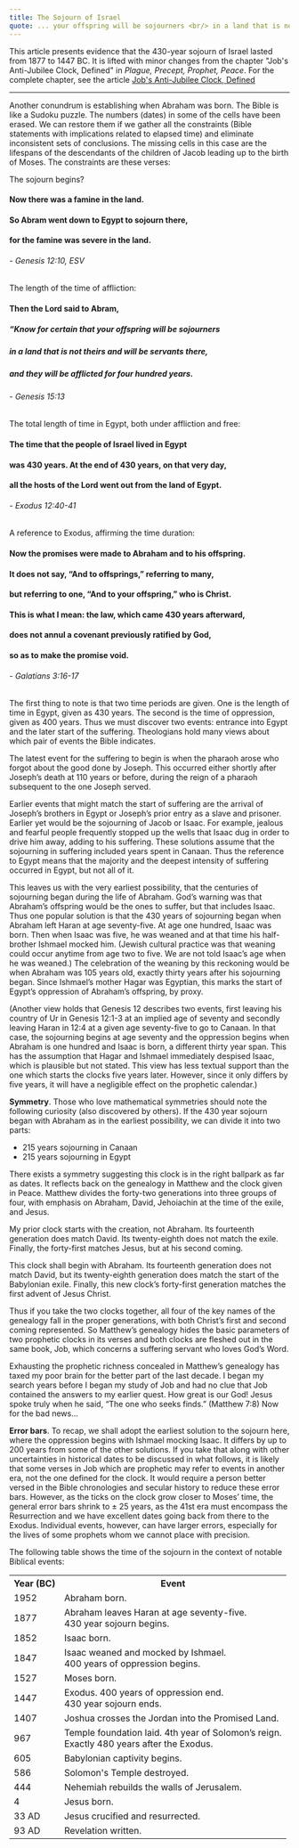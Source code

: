 ```yaml
---
title: The Sojourn of Israel
quote: ... your offspring will be sojourners <br/> in a land that is not theirs... servants ... <br/> afflicted for four hundred years. <br/> - Genesis 15:13
---
```


This article presents evidence that the 430-year sojourn of Israel lasted
from 1877 to 1447 BC. It is lifted with minor changes from the chapter
"Job's Anti-Jubilee Clock, Defined" in *Plague, Precept, Prophet, Peace*. 
For the complete chapter, see the article 
[Job's Anti-Jubilee Clock, Defined](./job-s-anti-jubilee-clock-defined.html)

<hr/>

Another conundrum is establishing when Abraham was born. The Bible is like a Sudoku puzzle. 
The numbers (dates) in some of the cells have been erased. We can restore them if we gather 
all the constraints (Bible statements with implications related to elapsed time) and eliminate 
inconsistent sets of conclusions. The missing cells in this case are the lifespans of the 
descendants of the children of Jacob leading up to the birth of Moses. 
The constraints are these verses:

The sojourn begins?

#### Now there was a famine in the land. 
#### So Abram went down to Egypt to sojourn there, 
#### for the famine was severe in the land.
###### - Genesis 12:10, ESV

The length of the time of affliction:

#### Then the Lord said to Abram, 
##### “Know for certain that your offspring will be sojourners 
##### in a land that is not theirs and will be servants there, 
##### and they will be afflicted for four hundred years.
###### - Genesis 15:13

The total length of time in Egypt, both under affliction and free:

#### The time that the people of Israel lived in Egypt 
#### was 430 years. At the end of 430 years, on that very day, 
#### all the hosts of the Lord went out from the land of Egypt.
###### - Exodus 12:40-41

A reference to Exodus, affirming the time duration:

#### Now the promises were made to Abraham and to his offspring. 
#### It does not say, “And to offsprings,” referring to many, 
#### but referring to one, “And to your offspring,” who is Christ. 
#### This is what I mean: the law, which came 430 years afterward, 
#### does not annul a covenant previously ratified by God, 
#### so as to make the promise void.
###### - Galatians 3:16-17

The first thing to note is that two time periods are given. One is the length of time in
Egypt, given as 430 years. The second is the time of oppression, given as 400 years. Thus
we must discover two events: entrance into Egypt and the later start of the suffering.
Theologians hold many views about which pair of events the Bible indicates.

The latest event for the suffering to begin is when the pharaoh arose who forgot about
the good done by Joseph. This occurred either shortly after Joseph’s death at 110 years or
before, during the reign of a pharaoh subsequent to the one Joseph served.

Earlier events that might match the start of suffering are the arrival of Joseph’s brothers
in Egypt or Joseph’s prior entry as a slave and prisoner. Earlier yet would be the sojourning
of Jacob or Isaac. For example, jealous and fearful people frequently stopped up the wells
that Isaac dug in order to drive him away, adding to his suffering. These solutions assume
that the sojourning in suffering included years spent in Canaan. Thus the reference to
Egypt means that the majority and the deepest intensity of suffering occurred in Egypt,
but not all of it.

This leaves us with the very earliest possibility, that the centuries of sojourning began
during the life of Abraham. God’s warning was that Abraham’s offspring would be the
ones to suffer, but that includes Isaac. Thus one popular solution is that the 430 years of
sojourning began when Abraham left Haran at age seventy-five. At age one hundred, Isaac
was born. Then when Isaac was five, he was weaned and at that time his half-brother
Ishmael mocked him. (Jewish cultural practice was that weaning could occur anytime
from age two to five. We are not told Isaac’s age when he was weaned.) The celebration of
the weaning by this reckoning would be when Abraham was 105 years old, exactly thirty
years after his sojourning began. Since Ishmael’s mother Hagar was Egyptian, this marks
the start of Egypt’s oppression of Abraham’s offspring, by proxy.

(Another view holds that Genesis 12 describes two events, first leaving his country of Ur
in Genesis 12:1-3 at an implied age of seventy and secondly leaving Haran in 12:4 at a
given age seventy-five to go to Canaan. In that case, the sojourning begins at age seventy
and the oppression begins when Abraham is one hundred and Isaac is born, a different
thirty year span. This has the assumption that Hagar and Ishmael immediately despised
Isaac, which is plausible but not stated. This view has less textual support than the one
which starts the clocks five years later. However, since it only differs by five years, it will
have a negligible effect on the prophetic calendar.)

**Symmetry**. Those who love mathematical symmetries should note the following
curiosity (also discovered by others). If the 430 year sojourn began with Abraham as in the
earliest possibility, we can divide it into two parts:

  - 215 years sojourning in Canaan
  - 215 years sojourning in Egypt

There exists a symmetry suggesting this clock is in the right ballpark as far as dates. It
reflects back on the genealogy in Matthew and the clock given in Peace. Matthew divides
the forty-two generations into three groups of four, with emphasis on Abraham, David,
Jehoiachin at the time of the exile, and Jesus.

My prior clock starts with the creation, not Abraham. Its fourteenth generation does
match David. Its twenty-eighth does not match the exile. Finally, the forty-first matches
Jesus, but at his second coming.

This clock shall begin with Abraham. Its fourteenth generation does not match David,
but its twenty-eighth generation does match the start of the Babylonian exile. Finally, this
new clock’s forty-first generation matches the first advent of Jesus Christ.

Thus if you take the two clocks together, all four of the key names of the genealogy fall
in the proper generations, with both Christ’s first and second coming represented. So
Matthew’s genealogy hides the basic parameters of two prophetic clocks in its verses and
both clocks are fleshed out in the same book, Job, which concerns a suffering servant who
loves God’s Word.

Exhausting the prophetic richness concealed in Matthew’s genealogy has taxed my poor
brain for the better part of the last decade. I began my search years before I began my
study of Job and had no clue that Job contained the answers to my earlier quest. How great
is our God! Jesus spoke truly when he said, “The one who seeks finds.” (Matthew 7:8) Now
for the bad news…

**Error bars**. To recap, we shall adopt the earliest solution to the sojourn here, where the
oppression begins with Ishmael mocking Isaac. It differs by up to 200 years from some of
the other solutions. If you take that along with other uncertainties in historical dates to be
discussed in what follows, it is likely that some verses in Job which are prophetic may refer
to events in another era, not the one defined for the clock. It would require a person better
versed in the Bible chronologies and secular history to reduce these error bars. However, as
the ticks on the clock grow closer to Moses’ time, the general error bars shrink to ± 25
years, as the 41st era must encompass the Resurrection and we have excellent dates going
back from there to the Exodus. Individual events, however, can have larger errors,
especially for the lives of some prophets whom we cannot place with precision. 

The following table shows the time of the sojourn in the context of notable Biblical events:

<table class="sojourn">
    <tr>
        <th>Year (BC)</td>
        <th>Event</td>
    </tr>
    <tr>
        <td>1952</td>
        <td>Abraham born.</td>
    </tr>
    <tr>
        <td>1877</td>
        <td>Abraham leaves Haran at age seventy-five. <br/>
            430 year sojourn begins.</td>
    </tr>
    <tr>
        <td>1852</td>
        <td>Isaac born.</td>
    </tr>
    <tr>
        <td>1847</td>
        <td>Isaac weaned and mocked by Ishmael. <br/>
            400 years of oppression begins.</td>
    </tr>
    <tr>
        <td>1527</td>
        <td>Moses born.</td>
    </tr>
    <tr>
        <td>1447</td>
        <td>Exodus. 400 years of oppression end. <br/>
            430 year sojourn ends.</td>
    </tr>
    <tr>
        <td>1407</td>
        <td>Joshua crosses the Jordan into the Promised Land.</td>
    </tr>
    <tr>
        <td>967</td>
        <td>Temple foundation laid. 4th year of Solomon’s reign. <br/>
            Exactly 480 years after the Exodus.</td>
    </tr>
    <tr>
        <td>605</td>
        <td>Babylonian captivity begins.</td>
    </tr>
    <tr>
        <td>586</td>
        <td>Solomon's Temple destroyed.</td>
    </tr>
    <tr>
        <td>444</td>
        <td>Nehemiah rebuilds the walls of Jerusalem.</td>
    </tr>
    <tr>
        <td>4</td>
        <td>Jesus born.</td>
    </tr>
    <tr>
        <td>33 AD</td>
        <td>Jesus crucified and resurrected.</td>
    </tr>
    <tr>
        <td>93 AD</td>
        <td>Revelation written.</td>
    </tr>
</table>

